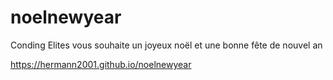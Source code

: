 # noelnewyear
Conding Elites vous souhaite un joyeux noël et une bonne fête de nouvel an 

https://hermann2001.github.io/noelnewyear

